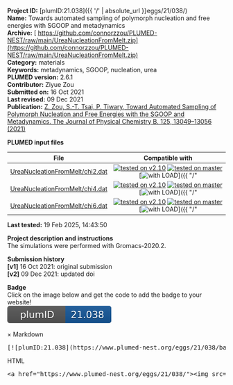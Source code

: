 **Project ID:** [plumID:21.038]({{ '/' | absolute_url }}eggs/21/038/)  
**Name:**  Towards automated sampling of polymorph nucleation and free energies with SGOOP and metadynamics  
**Archive:** [ https://github.com/connorzzou/PLUMED-NEST/raw/main/UreaNucleationFromMelt.zip](https://github.com/connorzzou/PLUMED-NEST/raw/main/UreaNucleationFromMelt.zip)  
**Category:**  materials  
**Keywords:**  metadynamics, SGOOP, nucleation, urea  
**PLUMED version:**  2.6.1  
**Contributor:**  Ziyue Zou  
**Submitted on:** 16 Oct 2021  
**Last revised:** 09 Dec 2021  
**Publication:** [Z. Zou, S.-T. Tsai, P. Tiwary, Toward Automated Sampling of Polymorph Nucleation and Free Energies with the SGOOP and Metadynamics. The Journal of Physical Chemistry B. 125, 13049–13056 (2021)](http://dx.doi.org/10.1021/acs.jpcb.1c07595)  
  
**PLUMED input files**  
  
| File     | Compatible with |  
|:--------:|:--------:|  
| [UreaNucleationFromMelt/chi2.dat](./data/UreaNucleationFromMelt/chi2.dat.md) |  [![tested on v2.10](https://img.shields.io/badge/v2.10-passing-green.svg)](data/UreaNucleationFromMelt/chi2.dat.plumed.stderr) [![tested on master](https://img.shields.io/badge/master-passing-green.svg)](data/UreaNucleationFromMelt/chi2.dat.plumed_master.stderr) [![with LOAD](https://img.shields.io/badge/with-LOAD-yellow.svg)]({{ "/" | absolute_url }}badges) |  
| [UreaNucleationFromMelt/chi4.dat](./data/UreaNucleationFromMelt/chi4.dat.md) |  [![tested on v2.10](https://img.shields.io/badge/v2.10-passing-green.svg)](data/UreaNucleationFromMelt/chi4.dat.plumed.stderr) [![tested on master](https://img.shields.io/badge/master-passing-green.svg)](data/UreaNucleationFromMelt/chi4.dat.plumed_master.stderr) [![with LOAD](https://img.shields.io/badge/with-LOAD-yellow.svg)]({{ "/" | absolute_url }}badges) |  
| [UreaNucleationFromMelt/chi6.dat](./data/UreaNucleationFromMelt/chi6.dat.md) |  [![tested on v2.10](https://img.shields.io/badge/v2.10-passing-green.svg)](data/UreaNucleationFromMelt/chi6.dat.plumed.stderr) [![tested on master](https://img.shields.io/badge/master-passing-green.svg)](data/UreaNucleationFromMelt/chi6.dat.plumed_master.stderr) [![with LOAD](https://img.shields.io/badge/with-LOAD-yellow.svg)]({{ "/" | absolute_url }}badges) |  
  
**Last tested:**  19 Feb 2025, 14:43:50
  
**Project description and instructions**  
The simulations were performed with Gromacs-2020.2. 

  
**Submission history**  
**[v1]** 16 Oct 2021: original submission  
**[v2]** 09 Dec 2021: updated doi  
  
**Badge**  
Click on the image below and get the code to add the badge to your website!  
<img src="./badge.svg" alt="plumeDnest:21.038" id="myBtn" class="badge">
<div id="myModal" class="modal">
  <div class="modal-content">
    <span class="close">&times;</span>
    Markdown<pre>[![plumID:21.038](https://www.plumed-nest.org/eggs/21/038/badge.svg)](https://www.plumed-nest.org/eggs/21/038/)</pre>
    HTML<pre>&lt;a href="https://www.plumed-nest.org/eggs/21/038/"&gt;&lt;img src="https://www.plumed-nest.org/eggs/21/038/badge.svg" alt="plumID:21.038"&gt;&lt;/a&gt;</pre>
  </div>
</div>
